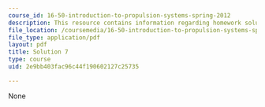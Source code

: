 ```yaml
---
course_id: 16-50-introduction-to-propulsion-systems-spring-2012
description: This resource contains information regarding homework solution 7.
file_location: /coursemedia/16-50-introduction-to-propulsion-systems-spring-2012/2e9bb403fac96c44f190602127c25735_MIT16_50S12_sol7.pdf
file_type: application/pdf
layout: pdf
title: Solution 7
type: course
uid: 2e9bb403fac96c44f190602127c25735

---
```

None